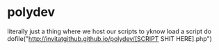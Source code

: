 # polydev
literally just a thing where we host our scripts
to yknow load a script do
dofile("http://invitatgithub.github.io/polydev/[SCRIPT SHIT HERE].php")
